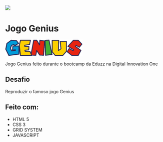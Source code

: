 <img src="https://img.shields.io/badge/author-Igor%20Santos-red">

# Jogo Genius
<img src="/images/logo-genius.png" >

Jogo Genius feito durante o bootcamp da Eduzz na Digital Innovation One

## Desafio
Reproduzir o famoso jogo Genius

## Feito com:
- HTML 5
- CSS 3 
- GRID SYSTEM
- JAVASCRIPT



